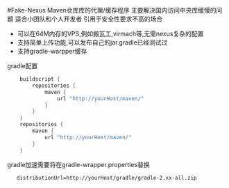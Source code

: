 #Fake-Nexus
Maven仓库库的代理/缓存程序
主要解决国内访问中央库缓慢的问题
适合小团队和个人开发者
引用于安全性要求不高的场合

- 可以在64M内存的VPS,例如搬瓦工,virmach等,无需nexus复杂的配置
- 支持简单上传功能,可以发布自己的jar.gradle已经测试过
- 支持gradle-warpper缓存

gradle配置
```groovy
    buildscript {
        repositories {
            maven {
                url "http://yourHost/maven/"
            }
        }
    }
    repositories {
        maven {
            url "http://yourHost/maven/"
        }
    }
```

gradle加速需要将在gradle-wrapper.properties替换
 ```
    distributionUrl=http://yourHost/gradle/gradle-2.xx-all.zip
 ```

